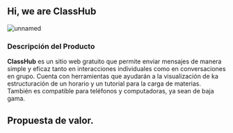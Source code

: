 ## Hi, we are ClassHub 
![unnamed](https://github.com/user-attachments/assets/4da11245-d27c-45e0-b692-a0ad1df253c6)
### Descripción del Producto
**ClassHub** es un sitio web gratuito que permite enviar mensajes de manera simple y eficaz tanto en interacciones individuales como en conversaciones en grupo.
Cuenta con herramientas que ayudarán a la visualización de ka estructuración de un horario y un tutorial para la carga de materias.
También es compatible para teléfonos y computadoras, ya sean de baja gama.

## Propuesta de valor.
